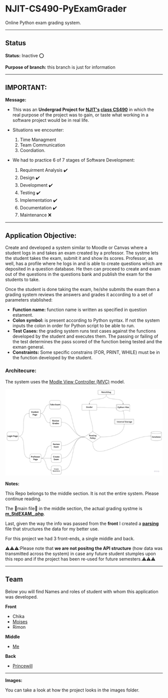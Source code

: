 # NJIT-CS490-PyExamGrader
Online Python exam grading system.

--------------------------------

## Status

**Status:** Inactive :o:

**Purpose of branch:** this branch is just for information  

--------------------------------

## IMPORTANT:

**Message:**  
- This was an **Undergrad Project for [NJIT's](https://www.njit.edu/) [class CS490](https://web.njit.edu/~theo/courses/cs490/cs490syllabus.html)** in which the real purpose of the project was to gain, or taste what working in a software project would be in real life.
- Situations we encounter:
	1. Time Managment
	2. Team Communication
	3. Coordiation. 

- We had to practice 6 of 7 stages of Software Development:
    1. Requirment Analysis :heavy_check_mark:
    2. Design :heavy_check_mark:
    3. Development :heavy_check_mark:
    4. Testing :heavy_check_mark:
    5. Implementation :heavy_check_mark:
    6. Documentation :heavy_check_mark:
    7. Maintenance :x:

--------------------------------

## Application Objective:

Create and developed a system similar to Moodle or Canvas where a student logs in and takes an exam created by a professor. The systme lets the student takes the exam, submit it and show its scores. Professor, as well, has a profile where he logs in and is able to create questions which are deposited in a question database. He then can proceed to create and exam out of the questions in the questions bank and publish the exam for the students to take.

Once the student is done taking the exam, he/she submits the exam then a grading system reviews the answers and grades it according to a set of parameters stablished:

*  **Function name:** function name is written as specified in question estament.
* **Colon symbol:** is present according to Python syntax. If not the system inputs the colon in order for Python script to be able to run.
*  **Test Cases:** the grading system runs test cases against the functions developed by the student and executes them. The passing or failing of the test determines the pass scored of the function being tested and the exman general.
*  **Constraints:** Some specific constrains (FOR, PRINT, WHILE) must be in the function developed by the student. 


### Architecure:

The system uses the  [Modle View Controller (MVC)](https://www.tutorialspoint.com/mvc_framework/mvc_framework_introduction.htm) model.


![System Design](https://github.com/Andres-CS/PyGrader/blob/NJIT-CS490/Images/SystemDesign(1).png?raw=true) 


 **Notes:**

This Repo belongs to the middle section. It is not the entire system. Please continue reading.

The :muscle:main file:muscle: in the middle section, the actual grading systme is [**m_StdEXAM_.php**](https://github.com/Andres-CS/PyGrader/blob/NJIT-CS490/Src/m_StdEXAM_.php).

Last, given the way the info was passed from the **front** I created a [**parsing**](https://github.com/Andres-CS/PyGrader/blob/NJIT-CS490/Src/ParseOBJ_Grading.php) file that structures the data for my better use. 

For this project we had 3 front-ends, a single middle and back.
 
:warning::warning::warning::Please note that **we are not positng the API structure** (how data was transmitted across the system) in case any future student  stumples upon this repo and if the project has been re-used for future semesters.:warning::warning::warning:
 
--------------------------------

## Team

Below you will find Names and roles of student with whom this application was developed. 

**Front**
- Chika
- [Moises](https://github.com/Mohdez)
- Rimon

**Middle**
- [Me ](https://github.com/Andres-CS)

**Back**
- [Princewill](https://github.com/PrincewillO)

--------------------------------

**Images:**

You can take a look at how the project looks in the images folder.
